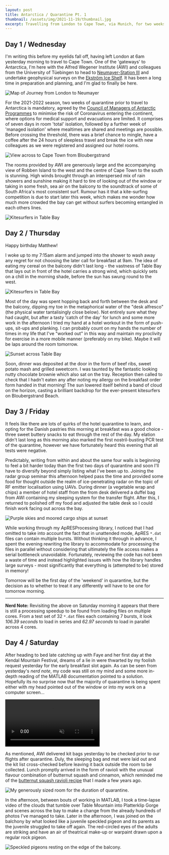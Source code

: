 ```yaml
---
layout: post
title: Antarctica / Quarantine Pt. 1
thumbnail: /assets/img/2021-11-19/thumbnail.jpg
excerpt: Travelling from London to Cape Town, via Munich, for two weeks of quarantine prior to fieldwork at Neumayer III and the Ekstr&ouml;m Ice Shelf with the ReMeltRadar project at the Univeristy of T&uuml;ebingen.
---
```

## Day 1 / Wednesday
I'm writing this before my eyelids fall off, having left London at 6am yesterday morning to travel to Cape Town.  One of the 'gateways' to Antarctica, I'm here with the Alfred Wegener Institute (AWI) and colleagues from the University of T&uuml;ebingen to head to [Neumayer-Station III](https://en.wikipedia.org/wiki/Neumayer-Station_III) and undertake geophysical surveys on the [Ekstr&ouml;m Ice Shelf](https://en.wikipedia.org/wiki/Ekstr%C3%B6m_Ice_Shelf).  It has been a long time in preparation and planning, and I'm glad to finally be here.

![Map of Journey from London to Neumayer](/assets/img/2021-11-17/journey-map.jpg)

For the 2021-2022 season, two weeks of quarantine prior to travel to Antarctica is mandatory, agreed by the [Council of Managers of Antarctic Programmes](https://www.comnap.aq/) to minimise the risk of Coronavirus entering the continent, where options for medical support and evacuations are limited.  It comprises of seven days in room 'total' isolation, followed by a further week of 'managed isolation' where mealtimes are shared and meetings are possible.  Before crossing the threshold, there was a brief chance to mingle, have a coffee after the 24 hours of sleepless travel and break the ice with new colleagues as we were registered and assigned our hotel rooms.

![View across to Cape Town from Bloubergstrand](/assets/img/2021-11-17/cape-town-day.jpg)

The rooms provided by AWI are generously large and the accompanying view of Robben Island to the west and the centre of Cape Town to the south is stunning.  High winds brought through an interspersed mix of rain showers and sunshine making it hard to tire of looking out of the window or taking in some fresh, sea air on the balcony to the soundtrack of some of South Africa's most consistent surf.  Rumour has it that a kite-surfing competition is due to start later this week, which makes me wonder how much more crowded the bay can get without surfers becoming entangled in each others lines.

![Kitesurfers in Table Bay](/assets/img/2021-11-17/kite-surfers.jpg)

## Day 2 / Thursday
Happy birthday Matthew!

I woke up to my 7:15am alarm and jumped into the shower to wash away any regret for not choosing the later call for breakfast at 9am.  The idea of eating my cereal on the balcony didn't last long - the vastness of Table Bay that lays out in front of the hotel carries a strong wind, which quickly sets on a chill in the morning shade, before the sun has swung round to the west.

![Kitesurfers in Table Bay](/assets/img/2021-11-18/sunset-kite-surfers.jpg)

Most of the day was spent hopping back and forth between the desk and the balcony, dipping my toe in the metaphorical water of the "desk alfresco" (the physical water tantalisingly close below).  Not entirely sure what they had caught, but after a tasty 'catch of the day' for lunch and some more work in the afternoon I tried my hand at a hotel workout in the form of push-ups, sit-ups and planking.  I can probably count on my hands the number of times in my life that I've "worked out" in this way and maintain my proclivity for exercise in a more mobile manner (preferably on my bike).  Maybe it will be laps around the room tomorrow.

![Sunset across Table Bay](/assets/img/2021-11-18/sunset-clouds.jpg)

Soon, dinner was deposited at the door in the form of beef ribs, sweet potato mash and grilled sweetcorn.  I was taunted by the fantastic looking nutty chocolate brownie which also sat on the tray.  Reception then called to check that I hadn't eaten any after noting my allergy on the breakfast order form handed in that morning!  The sun lowered itself behind a band of cloud on the horizon, casting a brilliant backdrop for the ever-present kitesurfers on Bloubergstrand Beach.

## Day 3 / Friday
It feels like there are lots of quirks of the hotel quarantine to learn, and opting for the Danish pastries this morning at breakfast was a good choice - three sweet buttery snacks to eat through the rest of the day.  My elation didn't last long as this morning also marked the first nostril-busting PCR test of the quarantine, however we have fortunately heard this evening that all tests were negative.

Predictably, writing from within and about the same four walls is beginning to feel a bit harder today than the first two days of quarantine and soon I'll have to diversify beyond simply listing what I've been up to.  Joining the radar group seminar this afternoon helped pass the time and provided some food for thought outside the realm of ice-penetrating radar on the topic of RF emitter localisation using UAVs.  During dinner (a vegetable wrap and chips) a member of hotel staff from the from desk delivered a duffel bag from AWI containing my sleeping system for the transfer flight.  After this, I returned to polished off my food and adjusted the table desk so I could finish work facing out across the bay.

![Purple skies and moored cargo ships at sunset](/assets/img/2021-11-19/purple-sky.jpg)

While working through my ApRESProcessing library, I noticed that I had omitted to take into account the fact that in unattended mode, ApRES `*.dat` files can contain multiple bursts.  Without thinking it through in advance, I spent the evening rewriting the library to accommodate for processing the files in parallel without considering that ultimately the file access makes a serial bottleneck unavoidable.  Fortunately, reviewing the code has not been a waste of time and instead highlighted issues with how the library handles large surveys - most significantly that everything is (attempted to be) stored in memory!

Tomorrow will be the first day of the 'weekend' in quarantine, but the decision as to whether to treat it any differently will have to be one for tomorrow morning.

--------------------------------------------------------------

**Nerd Note:** Revisiting the above on Saturday morning it appears that there is still a processing speedup to be found from loading files on multiple cores.  From a test set of 32 `*.dat` files each containing 7 bursts, it look _106.39 seconds_ to load in series and _62.97 seconds_ to load in parallel across 4 cores.

## Day 4 / Saturday
After heading to bed late catching up with Faye and her first day at the Kendal Mountain Festival, dreams of a lie in were thwarted by my foolish request yesterday for the early breakfast slot again.  As can be seen from yesterday's *nerd note*, my code was still on my mind and some more in-depth reading of the MATLAB documentation pointed to a solution.  Hopefully its no surprise now that the majority of quarantine is being spent either with my head pointed out of the window or into my work on a computer screen...

<video src="/assets/media/2021-11-20/table-mountain.mp4" loop muted playsinline uk-video="autoplay: inview"></video>

As mentioned, AWI delivered kit bags yesterday to be checked prior to our flights after quarantine.  Duly, the sleeping bag and mat were laid out and the kit list cross-checked before leaving it back outside the room to be collected.  Lunch promptly arrived in the form of ravioli with the unusual flavour combination of butternut squash and cinnamon, which reminded me of the [butternut squash ravioli recipe](http://deliciousandsustainable.com/article/life-notes/butternut-squash-and-amaretti-ravioli) that I made a few years ago.

![My generously sized room for the duration of quarantine.](/assets/img/2021-11-20/room.jpg)

In the afternoon, between bouts of working in MATLAB, I took a time-lapse video of the clouds that tumble over Table Mountain into Platterklip Gorge and scenes across the bay to make a change from the already hundreds of photos I've managed to take.  Later in the afternoon, I was joined on the balchony by what looked like a juvenile speckled pigeon and its parents as the juvenile struggled to take off again.  The red-circled eyes of the adults are striking and have an air of theatrical make-up or warpaint drawn upon a regular rock pigeon.

![Speckled pigeons resting on the edge of the balcony.](/assets/img/2021-11-20/speckled-pigeon.jpg)